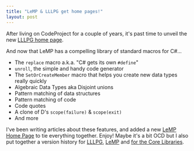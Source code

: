 ```yaml
---
title: "LeMP & LLLPG get home pages!"
layout: post
---
```


After living on CodeProject for a couple of years, it's past time to unveil the new [LLLPG home page](/lllpg).

And now that LeMP has a compelling library of standard macros for C#...

- The `replace` macro a.k.a. "C# gets its own `#define`"
- `unroll`, the simple and handy code generator
- The `SetOrCreateMember` macro that helps you create new data types really quickly
- Algebraic Data Types aka Disjoint unions
- Pattern matching of data structures
- Pattern matching of code
- Code quotes
- A clone of D's `scope(failure)` & `scope(exit)`
- And more

I've been writing articles about these features, and added a new [LeMP Home Page](/lemp) to tie everything together. Enjoy! Maybe it's a bit OCD but I also put together a version history for [LLLPG](http://loyc.net/lllpg/version-history.html), [LeMP](http://loyc.net/lemp/version-history.html) and [for the Core Libraries](http://core.loyc.net/version-history).
